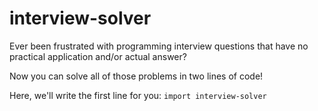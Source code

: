 interview-solver
================
Ever been frustrated with programming interview questions that have no practical application and/or actual answer?

Now you can solve all of those problems in two lines of code!

Here, we'll write the first line for you:
`import interview-solver`
